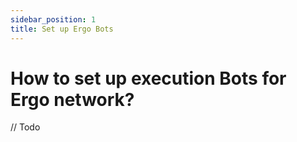 ```yaml
---
sidebar_position: 1
title: Set up Ergo Bots
---
```


# How to set up execution Bots for Ergo network?

// Todo
